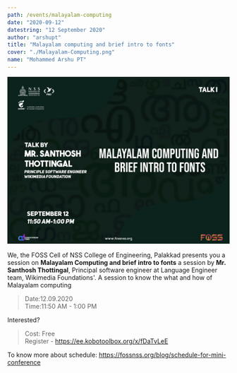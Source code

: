 ```yaml
---
path: /events/malayalam-computing
date: "2020-09-12"
datestring: "12 September 2020"
author: "arshupt"
title: "Malayalam computing and brief intro to fonts"
cover: "./Malayalam-Computing.png"
name: "Mohammed Arshu PT"
---
```


![Poster](./Malayalam-Computing.png)

We, the FOSS Cell of NSS College of Engineering, Palakkad presents you a session on **Malayalam Computing and brief intro to fonts** a session by **Mr. Santhosh Thottingal**, Principal software engineer at Language Engineer team, Wikimedia Foundations'. A session to know the what and how of Malayalam computing

> Date:12.09.2020<br>
> Time:11:50 AM - 1:00 PM

Interested?
> Cost: Free<br>
> Register - https://ee.kobotoolbox.org/x/fDaTvLeE

To know more about schedule: https://fossnss.org/blog/schedule-for-mini-conference
